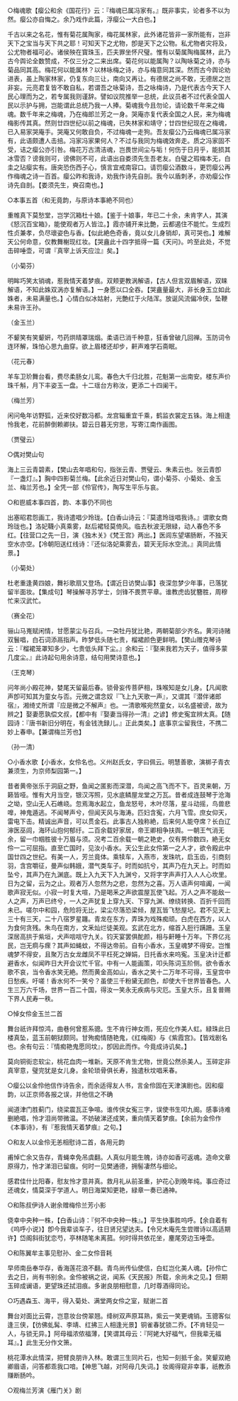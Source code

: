 <!-- { "loadSidebar": true } -->
○梅魂歌【瘿公和余《国花行》云：『梅魂已属冯家有。』既非事实，论者多不以为然。瘿公亦自悔之。余乃戏作此篇，浮瘿公一大白也。】

千古以来之名花，惟有菊花属陶家，梅花属林家，此外诸花皆非一家所能有，岂非天下之宝当与天下共之耶！可知天下之尤物，卽是天下之公物。私尤物者灾将及，公尤物者福可必。诸侯殃在寳珠玉，匹夫罪坐怀尺璧。惟有以菊属陶梅属林，此乃古今舆论全数赞成，不仅三分之二来出席。菊花何以能属陶？以陶咏菊之诗，亦与菊品同其高。梅花何以能属林？以林咏梅之诗，亦与梅意同其深。然而古今舆论劝进表，虽上陶家林家，仍复东向三让，南向又再让。有德居之尚不敢，无德居之岂非妄。元亮君复皆不敢自私，若谓吾之咏菊诗，吾之咏梅诗，乃是代表古今天下人民心理而为之，若专属我则谨辞。譬如议院推举一总统，此议员者不过代表全国人民以示护与拥，岂能谓此总统乃我一人捧。菊魂我今且勿论，请论数千年来之梅魂。数千年来之梅魂，乃在梅郎兰芳之一身。哭庵亦复代表全国之人民，来为梅魂梅影传其真。然则廿四世纪以前之梅魂，已失林家和靖守；廿四世纪现在之梅魂，已入易家哭庵手。哭庵又何敢自负，不过梅魂一走狗。吾友瘿公乃云梅魂已属冯家有，此语颇遭人击掊。冯家冯家果何人？不过与我同为梅魂效奔走。质之冯家固不受，诘之瘿公亦引咎。梅花万古清洁魂，岂畏世间尘与垢！何伤于日月乎，能损其冰雪否？谤我则可，谤佛则不可，此语出自娄须先生吾老友。白璧之瑕梅本无，白圭之玷瘿实有。唐突恐伤西子心，慎言宜戒南容口。请罚瘿公酒数斗，更罚瘿公再作梅魂之诗一百首。瘿公昨和我诗，劝我作诗先自剖。我今以盾刺矛，亦劝瘿公作诗先自剖。【娄须先生，奭召南也。】

○本事五首（和无竟韵，与原诗本事絶不同也）

重帷真下莫愁堂，岂学沉箱杜十娘。【鉴于十娘事，年已二十余，未肯字人，其演《怒沉百宝箱》，能使观者万人皆泣。】霞亦铺开来比艶，云都遏住不能忙。生成烈性贞兼孝，负尽瓌姿色与香。【似此絶色奇香，竟以女儿身销却，真可哭也。】难解天公何命意，仅教舞榭现红妆。【哭盦此十四字抵得一篇《天问》。吟至此处，不觉击碎唾壶，可谓『真宰上诉天应泣』矣。】

（小菊芬）

明眸巧笑太销魂，惹我情天着梦痕。双颊更教涡解语，【古人但言双眉解语，双睐解语，不知此姝双涡亦复解语。】一身愿以口全吞。【哭盦量最大，非长身玉立如此姝者，未易满量也。】心情白似冰姑射，光艶红于火陆浑。放诞风流偏冷侠，坠鞭未易许王孙。

（金玉兰）

不颦笑有笑颦姸，芍药烘晴罩瑞烟。柔语已消千种意，狂香曾破几回禅。玉防词令连环解，珠怕心思九曲穿。欲上眉楼还却步，鼾声难学石斋眠。

（花元春）

羊车卫玠舞台看，费尽柔肠女儿鸾。春色大千归北胜，花魁第一出南安。楼东声价珠千斛，月下丰姿玉一盘。十二瑶台方称汝，更添二十四阑干。

（梅兰芳）

闲问龟年访野狐，近来佼好数冯都。龙宫辎重宜千乘，鹤监衣裳定五铢。海上相逢怜我老，花前醉倒赖卿扶。碧云日暮无穷思，写寄江南作画图。

（贾璧云）

○偶对樊山句

海上三云青碧素，【樊山去年唱和句，指张云青、贾璧云、朱素云也。张云青卽『一盏灯』。】胸中四影菊兰梅。【此余近日对樊山句，谓小菊芬、小菊处、金玉兰、梅兰芳也。】全凭一部《伶官传》，陶写生平乐与哀。

○和鬯威本事四首，韵、本事仍不同也

出塞昭君怨画工，我诗遣唱少玲珑。【白香山诗云：『莫遣玲珑唱我诗。』谓歌女商玲珑也。】洛妃韈小真乘雾，赵后裙轻莫倚风。临去秋波无限緑，动人春色不多红。【往营口之先一日，演《独木关》《梵王宫》两出。】医闾东望堪肠断，不独天空水亦空。【冷朝阳送红线诗：『还似洛妃乘雾去，碧天无际水空流。』真同此情景。】

（小菊处）

杜老重逢黄四娘，舞衫歌扇又登场。【谓近日访樊山事】夜深忽梦少年事，已落犹留半面妆。【集成句】琴操解寻苏学士，剑锋不畏贾平章。谁教虎齿犹簪胜，周穆忙来汉武忙。

（赛全花）

骊山马嵬赋闲情，甘愿蒙尘与召兵。一朶牡丹犹比艳，两朝菊部少齐名。黄河诗赌双鬟唱，白石词添鬲指声。昨梦低头随七贵，榴裙颜色更鲜明。【樊山赠克琴诗云：『榴裙笼罩知多少，七贵低头拜下尘。』余和云：『娶来我若为天子，值得多蒙几度尘。』此诗起句用余诗意，结句用樊诗意也。】

（王克琴）

问年尚小殿花神，婪尾天留最后春。锁骨妄传菩萨相，珠喉知是女儿身。【凡闻歌声卽可知其为童女与否。元微之谓念奴『飞上九天歌一声』，又谓其『潜伴诸郎宿』，湘绮丈所谓『应是微之不解声』也。一清歌喉宛然童女，以名盛被谤，故为辨之】娶妻愿孰偿文叔，【都中有『娶妻当得孙一清』之谚】修史寃宜辨太真。【随园诗：『唐书新旧分明在，有金钱洗録儿。』正此类矣。】底事京尘留我住，不携二妙上春申。【兼谓梅兰芳也】

（孙一清）

○小香水歌【小香水，女伶名也。义州赵氏女，字曰佩云。明慧善歌，演梆子青衣兼须生，为京师梨园第一。】

昔者黄帝张乐于洞庭之野，鱼闻之匿影而深潜，鸟闻之高飞而不下。百灵来朝，万籁皆哑。惟有大月当空，银汉泻照，见水底鳞屋龙堂之万瓦。昔者成连鼓琴于沧海之坳，空山无人石嶕峣。忽焉海水起立，鱼龙怒号，木叶尽落，星斗动摇，鸟兽悲嘷，神鬼遁逃。不闻琴声兮，但闻天风与海涛。匹妇含寃，六月飞雪。庶女仰天，雷电下击。精诚出声音，可以贯金石。此事古人独称絶，后来何人能夺席？长白辽渖医巫闾，海环山抱何郁纡。二百余载好家居，帝王卿相争扶舆。一朝王气消无余，留一巾帼胜彼十万眉与须。况考二百余载一朝之艳史，仅有男伶数四，絶无女伶一二可屈指。直至亡国时，见汝小香水。天公生此女伶第一之人才，欲令殿此中国廿四之世纪。有美一人，芳兰竟体。乘犊车，入燕市，发珠吭，启玉齿，引商刻羽，含宫嚼征，曼声似韩娥，潜气类车子。时而如抗兮，其声乃在九天上。时而如坠兮，其声乃在九渊底。既上入九天下入九渊兮，又将字字声声打入人人心坎里。日为之留，云为之止。观者万人忽然为之悲，忽然为之喜。万人语声何喧阗，一闻歌声寂无似。小寂一时复大喧，乃是喝釆之声欲震屋瓦使飞起。万人之声不能敌一人之声，万声已终兮，一人之声犹复上穿九天、下穿九渊、缭绕转换、百折千回而未已。嗟尔中和园，危险将无比，梁尘尽落恐梁倾，屋瓦皆飞愁屋圮。君不见天上三十有三天，二十八宿罗星躔。青龙在东方，弄珠为戏殊痴顽。白虎在西方，以人为食何贪残。朱鸟在南方，文釆灿烂徒美观。玄武在北方，缩首入脰行蹒跚。玉皇深居高拱于紫垣，犬声唁唁守九关。钧天宴罢俱酡颜，相与鼾睡十万年。下界亿兆民，岂无痌与瘝？其声如蝇蚊，不得达帝前。自有小香水，玉皇魂梦不得安。岂惟魂梦不得安，且聚万古女龙雌凤不平枉死之婵娟，日托香水来呜寃。玉皇决计迁都避香水，似闻昨日大开会议忙千官。中有一人能画策，叩头陈词玉阶侧。欲令香水歌不哀，当令香水笑无絶。然而黄金高如山，香水之笑十二万年不可得，玉皇宫中日愁疾。吁嗟！香水何不一笑兮？虽使三千粉黛无颜色，却使大千世界皆春色。人生三万六千场，世界一百二十国，得汝一笑永无疾病与灾厄。玉皇大乐，且复普赐下界人民寿一秩。

○悼女伶金玉兰二首

舞台祇许拜惊鸿，曲巷何曾惹系骢。生不肯行神女雨，死应化作美人虹。緑珠此日楼真坠，蓝玉前朝狱颇同。甘殉痴情随艳鬼，《红梅阁》与《紫霞宫》。【皆戏剧名也。余有句云：『情痴艳鬼愿同坟』，卽因此而作。今竟成诗讥矣。】

莫向铜街恋软尘，桃花血肉一堆新。天原不肯生尤物，世竟公然杀美人。玉碎定非真宰意，璧完犹是女儿身。金轮琐骨俱长寿，独遣秋坟唱釆春。

○瘿公以金伶他信作诗告余，而余适得友人书，言金伶固在天津演剧也。因和瘿韵，以正京师各报之误，并他信之不确

闻道津门胜蓟门，绕梁震瓦正争喧。谁传侠女寃三字，误使书生叩九阍。感事诗难删絶唱，怜才泪尚带微温。不妨破涕还成笑，重向情天着梦痕。【余前为金伶作《本事诗》，有『惹我情天着梦痕』之句。】

○和友人以金伶无恙相慰诗二首，各用元韵

甫悼亡余又告存，青蝇幸免吊虞翻。人真似月能生魄，诗亦如香可返魂。造命文章原得力，怜才涕泪已留痕。何时一见樊通德，拥髻凄然与细论。

感君佳什比阳春，慰友怜才意并真。救月礼从前圣重，护花心到晚年纯。事应奇过还魂女，情莫深于学道人。明日海棠知更艳，緑章一奏已通神。

○和陈叔伊诗人谢余赠梅伶兰芳小影

侥幸中央种一株，【白香山诗：『何不中央种一株』。】平生快事胜呜呼。【余自着有《呜呼小说》】卽今我辈谈车子，往日贤兄望达夫。【令兄木庵先生尝赠诗以高适期许】岱阁斜街犹恋芍，亭林随笔未离菰。何时得共依花坐，麈尾旁边玉唾壶。

○和陈翼牟主事见慰孙、金二女伶音耗

早师南岳奉华存，香海莲花浪不翻。青鸟尚传仙使信，白虹岂化美人魂。【孙伶亡去之日，尚有书别余。金伶被祸之说，闻系《天民报》所载，余尚未之见。】但期玉碎成谰语，更望珠还拭泪痕。多谢良朋相慰意，几时尊酒得同论。

○巧遇森玉、海平，得入菊处、满堂两女伶之室，赋谢二首

舞台对面比云霄，岂意妆台傍翠翘。绛树双声原耳熟，紫云一笑更魂销。玉骢客似逢三侠，【彷佛虬髯、李靖、红拂三人相逢光景】铜雀春犹锁二乔。【不肯轻见一人，与锁无异。】阿母福浓侬福薄，【笑谓其母云：『阿姥大好福气，但我辈无福耳』。】此生无分作文箫。

桃花潭水此情深，把臂良朋许入林。敢谓三生同片石，也知一刻抵千金。笑颦双絶卿眉语，问答都乖我口喑。【神思飞越，对阿母几失词。】妆阁得窥非幸事，祇教添赚断肠吟。

○观梅兰芳演《雁门关》剧

